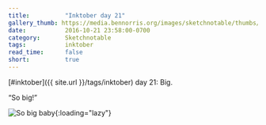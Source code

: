 ```yaml
---
title:          "Inktober day 21"
gallery_thumb: https://media.bennorris.org/images/sketchnotable/thumbs/inktober-day-21.jpg
date:           2016-10-21 23:58:00-0700
category:       Sketchnotable
tags:           inktober
read_time:      false
short:          true
---
```

[#inktober]({{ site.url }}/tags/inktober) day 21: Big.

“So big!”

![So big baby](https://media.bennorris.org/images/sketchnotable/inktober-2016/inktober-day-21.jpg){:loading="lazy"}
